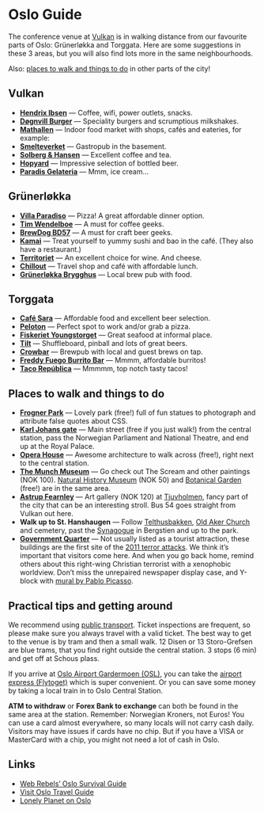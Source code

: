 
# Oslo Guide

The conference venue at [Vulkan](#vulkan) is in walking distance from our favourite parts of Oslo: Grünerløkka and Torggata. Here are some suggestions in these 3 areas, but you will also find lots more in the same neighbourhoods.

Also: [places to walk and things to do](#places-to-walk-and-things-to-do) in other parts of the city!

## Vulkan
* **[Hendrix Ibsen](http://www.vulkanoslo.no/business/hendrix-ibsen/)** — Coffee, wifi, power outlets, snacks.
* **[Døgnvill Burger](http://dognvillburger.no/menus/oslo-vulkan/burgere-olso/)** — Speciality burgers and scrumptious milkshakes.
* **[Mathallen](http://mathallenoslo.no/en/)** — Indoor food market with shops, cafés and eateries, for example:
* **[Smelteverket](http://smelteverketoslo.no/)** — Gastropub in the basement.
* **[Solberg & Hansen](http://mathallenoslo.no/en/butikk/solberg-hansen/)** — Excellent coffee and tea.
* **[Hopyard](http://mathallenoslo.no/en/butikk/hopyard/)** — Impressive selection of bottled beer.
* **[Paradis Gelateria](http://villaparadiso.no/mat/)** — Mmm, ice cream…

## Grünerløkka
* **[Villa Paradiso](http://villaparadiso.no/mat/)** — Pizza! A great affordable dinner option.
* **[Tim Wendelboe](https://www.timwendelboe.no/about-us)** — A must for coffee geeks.
* **[BrewDog BD57](https://www.brewdog.com/bars/worldwide/grunerlokka)** — A must for craft beer geeks.
* **[Kamai](http://www.kamai.no/)** — Treat yourself to yummy sushi and bao in the café. (They also have a restaurant.)
* **[Territoriet](https://www.territoriet.no/)** — An excellent choice for wine. And cheese.
* **[Chillout](https://goo.gl/maps/HrNWGEKJsEp)** — Travel shop and café with affordable lunch.
* **[Grünerløkka Brygghus](http://brygghus.no/)** — Local brew pub with food.

## Torggata
* **[Café Sara](http://www.cafesara.no/meny/mat/)** — Affordable food and excellent beer selection.
* **[Peloton](http://pelotonoslo.tumblr.com/)** — Perfect spot to work and/or grab a pizza.
* **[Fiskeriet Youngstorget](http://fiskeriet.com/meny/)** — Great seafood at informal place.
* **[Tilt](http://tiltoslo.no/)** — Shuffleboard, pinball and lots of great beers.
* **[Crowbar](https://goo.gl/maps/546gwcFurVy)** — Brewpub with local and guest brews on tap.
* **[Freddy Fuego Burrito Bar](http://freddyfuego.no/)** — Mmmm, affordable burritos!
* **[Taco República](http://tacorepublica.no/)** — Mmmmm, top notch tasty tacos!

## Places to walk and things to do
* **[Frogner Park](https://en.wikipedia.org/wiki/Frogner_Park)** — Lovely park (free!) full of fun statues to photograph and attribute false quotes about CSS.
* **[Karl Johans gate](https://en.wikipedia.org/wiki/Karl_Johans_gate)** — Main street (free if you just walk!) from the central station, pass the Norwegian Parliament and National Theatre, and end up at the Royal Palace.
* **[Opera House](https://en.wikipedia.org/wiki/Oslo_Opera_House)** — Awesome architecture to walk across (free!), right next to the central station.
* **[The Munch Museum](http://munchmuseet.no/en/visit)** — Go check out The Scream and other paintings (NOK 100). [Natural History Museum](http://www.nhm.uio.no/english/) (NOK 50) and [Botanical Garden](http://www.nhm.uio.no/english/visiting/botanical-garden/) (free!) are in the same area.
* **[Astrup Fearnley](http://afmuseet.no/en/hjem)** — Art gallery (NOK 120) at [Tjuvholmen](http://www.visitoslo.com/en/product/?TLp=554819), fancy part of the city that can be an interesting stroll. Bus 54 goes straight from Vulkan out here.
* **Walk up to St. Hanshaugen** — Follow [Telthusbakken](http://www.visitoslo.com/en/product/?TLp=181574), [Old Aker Church](https://en.wikipedia.org/wiki/Old_Aker_Church) and 
cemetery, past the [Synagogue](https://en.wikipedia.org/wiki/Oslo_Synagogue) in Bergstien and up to the park.
* **[Government Quarter](https://en.wikipedia.org/wiki/Regjeringskvartalet)** — Not usually listed as a tourist attraction, these buildings are the first site of the [2011 terror attacks](https://en.wikipedia.org/wiki/2011_Norway_attacks). We think it’s important that visitors come here. And when you go back home, remind others about this right-wing Christian terrorist with a xenophobic worldview. Don’t miss the unrepaired newspaper display case, and Y-block with [mural by Pablo Picasso](https://en.wikipedia.org/wiki/Picasso's_Regjeringskvartalet_murals).

## Practical tips and getting around

We recommend using [public transport](https://ruter.no/en/getting-help/travelling-on-public-transport/). Ticket inspections are frequent, so please make sure you always travel with a valid ticket. The best way to get to the venue is by tram and then a small walk. 12 Disen or 13 Storo-Grefsen are blue trams, that you find right outside the central station. 3 stops (6 min) and get off at Schous plass.

If you arrive at [Oslo Airport Gardermoen (OSL)](https://avinor.no/en/airport/oslo-airport/), you can take the [airport express (Flytoget)](http://flytoget.no/flytoget_eng/) which is super convenient. Or you can save some money by taking a local train in to Oslo Central Station.

**ATM to withdraw** or **Forex Bank to exchange** can both be found in the same area at the station. Remember: Norwegian Kroners, not Euros! You can use a card almost everywhere, so many locals will not carry cash daily. Visitors may have issues if cards have no chip. But if you have a VISA or MasterCard with a chip, you might not need a lot of cash in Oslo.

## Links

* [Web Rebels’ Oslo Survival Guide](https://webrebels.org/oslo)
* [Visit Oslo Travel Guide](http://www.visitoslo.com/)
* [Lonely Planet on Oslo](https://www.lonelyplanet.com/norway/oslo)
